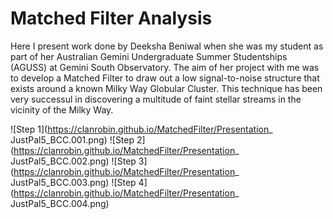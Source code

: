 # Matched Filter Analysis

Here I present work done by Deeksha Beniwal when she was my student as part of her Australian Gemini Undergraduate Summer Studentships (AGUSS) at Gemini South Observatory. The aim of her project with me was to develop a Matched Filter to draw out a low signal-to-noise structure that exists around a known Milky Way Globular Cluster. This technique has been very successul in discovering a multitude of faint stellar streams in the vicinity of the Milky Way.

![Step 1](https://clanrobin.github.io/MatchedFilter/Presentation_ JustPal5_BCC.001.png)
![Step 2](https://clanrobin.github.io/MatchedFilter/Presentation_ JustPal5_BCC.002.png)
![Step 3](https://clanrobin.github.io/MatchedFilter/Presentation_ JustPal5_BCC.003.png)
![Step 4](https://clanrobin.github.io/MatchedFilter/Presentation_ JustPal5_BCC.004.png)
